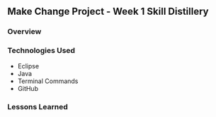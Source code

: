 ## Make Change Project - Week 1 Skill Distillery 

### Overview 

### Technologies Used
- Eclipse
- Java
- Terminal Commands
- GitHub


### Lessons Learned